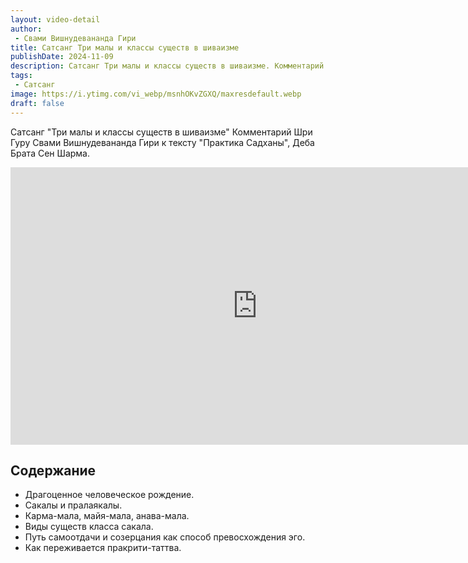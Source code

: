 ```yaml
---
layout: video-detail
author:
 - Свами Вишнудевананда Гири
title: Сатсанг Три малы и классы существ в шиваизме
publishDate: 2024-11-09
description: Сатсанг Три малы и классы существ в шиваизме. Комментарий Шри Гуру Свами Вишнудевананда Гири к тексту "Практика Садханы", Деба Брата Сен Шарма.
tags: 
 - Сатсанг
image: https://i.ytimg.com/vi_webp/msnhOKvZGXQ/maxresdefault.webp
draft: false
---
```


 Сатсанг "Три малы и классы существ в шиваизме"
Комментарий Шри Гуру Свами Вишнудевананда Гири к тексту "Практика Садханы", Деба Брата Сен Шарма.

<iframe width="790" height="444" src="https://www.youtube.com/embed/msnhOKvZGXQ" frameborder="0" allowfullscreen=""></iframe> 

## Содержание

- Драгоценное человеческое рождение.
- Сакалы и пралаякалы.
- Карма-мала, майя-мала, анава-мала.
- Виды существ класса сакала.
- Путь самоотдачи и созерцания как способ превосхождения эго.
- Как переживается пракрити-таттва.
